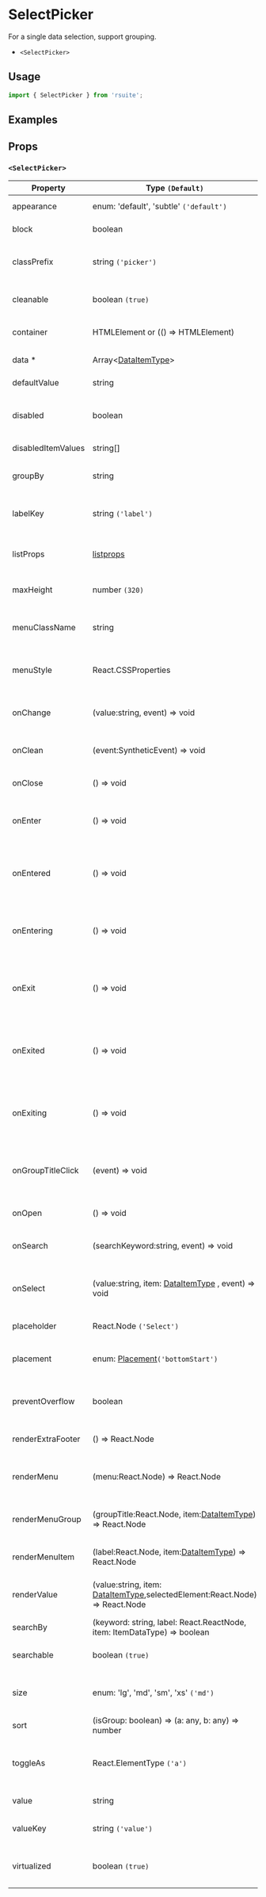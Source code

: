 # SelectPicker

For a single data selection, support grouping.

- `<SelectPicker>`

## Usage

```js
import { SelectPicker } from 'rsuite';
```

## Examples

<!--{demo}-->

## Props

### `<SelectPicker>`

| Property           | Type `(Default)`                                                                      | Description                                                 |
| ------------------ | ------------------------------------------------------------------------------------- | ----------------------------------------------------------- |
| appearance         | enum: 'default', 'subtle' `('default')`                                               | Set picker appearence                                       |
| block              | boolean                                                                               | Blocking an entire row                                      |
| classPrefix        | string `('picker')`                                                                   | The prefix of the component CSS class                       |
| cleanable          | boolean `(true)`                                                                      | Whether the option can be emptied.                          |
| container          | HTMLElement or (() => HTMLElement)                                                    | Sets the rendering container                                |
| data \*            | Array&lt;[DataItemType](#types)&gt;                                                   | Selectable data                                             |
| defaultValue       | string                                                                                | Default value                                               |
| disabled           | boolean                                                                               | Whether or not component is disabled                        |
| disabledItemValues | string[]                                                                              | Disable optional                                            |
| groupBy            | string                                                                                | Set grouping criteria 'key' in 'data'                       |
| labelKey           | string `('label')`                                                                    | Set options to display the 'key' in 'data'                  |
| listProps          | [listprops]                                                                           | List-related properties in `react-virtualized`              |
| maxHeight          | number `(320)`                                                                        | Set the max height of the Dropdown                          |
| menuClassName      | string                                                                                | A css class to apply to the Menu DOM node.                  |
| menuStyle          | React.CSSProperties                                                                   | A style to apply to the Menu DOM node.                      |
| onChange           | (value:string, event) => void                                                         | callback function when value changes                        |
| onClean            | (event:SyntheticEvent) => void                                                        | Callback fired when value clean                             |
| onClose            | () => void                                                                            | Close callback functions                                    |
| onEnter            | () => void                                                                            | Callback fired before the overlay transitions in            |
| onEntered          | () => void                                                                            | Callback fired after the overlay finishes transitioning in  |
| onEntering         | () => void                                                                            | Callback fired as the overlay begins to transition in       |
| onExit             | () => void                                                                            | Callback fired right before the overlay transitions out     |
| onExited           | () => void                                                                            | Callback fired after the overlay finishes transitioning out |
| onExiting          | () => void                                                                            | Callback fired as the overlay begins to transition out      |
| onGroupTitleClick  | (event) => void                                                                       | Click the callback function for the group header            |
| onOpen             | () => void                                                                            | Open callback function                                      |
| onSearch           | (searchKeyword:string, event) => void                                                 | callback function for Search                                |
| onSelect           | (value:string, item: [DataItemType](#types) , event) => void                          | option is clicked after the selected callback function      |
| placeholder        | React.Node `('Select')`                                                               | Setting placeholders                                        |
| placement          | enum: [Placement](#types)`('bottomStart')`                                            | The placement of component                                  |
| preventOverflow    | boolean                                                                               | Prevent floating element overflow                           |
| renderExtraFooter  | () => React.Node                                                                      | custom render extra footer                                  |
| renderMenu         | (menu:React.Node) => React.Node                                                       | Customizing the Rendering Menu list                         |
| renderMenuGroup    | (groupTitle:React.Node, item:[DataItemType](#types)) => React.Node                    | Custom Render Options Group                                 |
| renderMenuItem     | (label:React.Node, item:[DataItemType](#types)) => React.Node                         | Custom Render Options                                       |
| renderValue        | (value:string, item: [DataItemType](#types),selectedElement:React.Node) => React.Node | Custom Render selected options                              |
| searchBy           | (keyword: string, label: React.ReactNode, item: ItemDataType) => boolean              | Custom search rules                                         |
| searchable         | boolean `(true)`                                                                      | Whether you can search for options.                         |
| size               | enum: 'lg', 'md', 'sm', 'xs' `('md')`                                                 | A picker can have different sizes                           |
| sort               | (isGroup: boolean) => (a: any, b: any) => number                                      | Sort options                                                |
| toggleAs           | React.ElementType `('a')`                                                             | You can use a custom element for this component             |
| value              | string                                                                                | Value (Controlled)                                          |
| valueKey           | string `('value')`                                                                    | Set option value 'key' in 'data'                            |
| virtualized        | boolean `(true)`                                                                      | Whether using Virtualized List                              |

[listprops]: https://github.com/bvaughn/react-virtualized/blob/master/docs/List.md#prop-types
